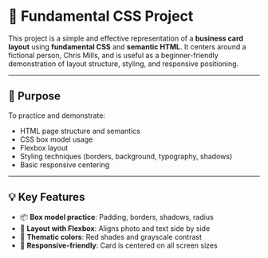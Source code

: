 # 💼 Fundamental CSS Project

This project is a simple and effective representation of a **business card layout** using **fundamental CSS** and **semantic HTML**. It centers around a fictional person, Chris Mills, and is useful as a beginner-friendly demonstration of layout structure, styling, and responsive positioning.

---

## 🧠 Purpose

To practice and demonstrate:

- HTML page structure and semantics
- CSS box model usage
- Flexbox layout
- Styling techniques (borders, background, typography, shadows)
- Basic responsive centering

---


## 💡 Key Features

- 📦 **Box model practice**: Padding, borders, shadows, radius
- 📐 **Layout with Flexbox**: Aligns photo and text side by side
- 🎨 **Thematic colors**: Red shades and grayscale contrast
- 📱 **Responsive-friendly**: Card is centered on all screen sizes
